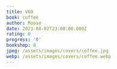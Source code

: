 ```yaml
---
title: V60
book: coffee
author: Moose
date: 2023-08-02T23:00:00.000Z
rating: 0
progress: '0'
bookshop: 0
jpeg: /assets/images/covers/coffee.jpg
webp: /assets/images/covers/coffee.webp
---
```




